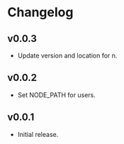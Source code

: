 # Changelog

## v0.0.3

  * Update version and location for n.

## v0.0.2

  * Set NODE_PATH for users.

## v0.0.1

  * Initial release.
